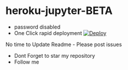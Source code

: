 # heroku-jupyter-BETA

* password disabled
* One Click rapid deployment
[![Deploy](https://www.herokucdn.com/deploy/button.svg)](https://dashboard.heroku.com/new?template=https://github.com/developeranaz/heroku-jupyter-BETA)

No time to Update Readme - Please post issues

* Dont Forget to star my repository
* Follow me


